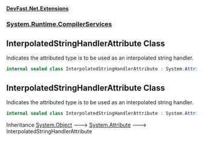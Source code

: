 #### [DevFast.Net.Extensions](index.md 'index')
### [System.Runtime.CompilerServices](System.Runtime.CompilerServices.md 'System.Runtime.CompilerServices')

## InterpolatedStringHandlerAttribute Class

Indicates the attributed type is to be used as an interpolated string handler.

```csharp
internal sealed class InterpolatedStringHandlerAttribute : System.Attribute
```

## InterpolatedStringHandlerAttribute Class

Indicates the attributed type is to be used as an interpolated string handler.

```csharp
internal sealed class InterpolatedStringHandlerAttribute : System.Attribute
```

Inheritance [System.Object](https://docs.microsoft.com/en-us/dotnet/api/System.Object 'System.Object') &#129106; [System.Attribute](https://docs.microsoft.com/en-us/dotnet/api/System.Attribute 'System.Attribute') &#129106; InterpolatedStringHandlerAttribute